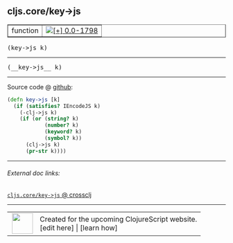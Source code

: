 ## cljs.core/key->js



 <table border="1">
<tr>
<td>function</td>
<td><a href="https://github.com/cljsinfo/cljs-api-docs/tree/0.0-1798"><img valign="middle" alt="[+] 0.0-1798" title="Added in 0.0-1798" src="https://img.shields.io/badge/+-0.0--1798-lightgrey.svg"></a> </td>
</tr>
</table>

<samp>(key->js k)</samp><br>

---

 <samp>
(__key->js__ k)<br>
</samp>

---







Source code @ [github]():

```clj
(defn key->js [k]
  (if (satisfies? IEncodeJS k)
    (-clj->js k)
    (if (or (string? k)
            (number? k)
            (keyword? k)
            (symbol? k))
      (clj->js k)
      (pr-str k))))
```

<!--
Repo - tag - source tree - lines:

 <pre>

</pre>

-->

---



###### External doc links:

[`cljs.core/key->js` @ crossclj](http://crossclj.info/fun/cljs.core.cljs/key-%3Ejs.html)<br>

---

 <table>
<tr><td>
<img valign="middle" align="right" width="48px" src="http://i.imgur.com/Hi20huC.png">
</td><td>
Created for the upcoming ClojureScript website.<br>
[edit here] | [learn how]
</td></tr></table>

[edit here]:https://github.com/cljsinfo/cljs-api-docs/blob/master/cljsdoc/cljs.core/key-GTjs.cljsdoc
[learn how]:https://github.com/cljsinfo/cljs-api-docs/wiki/cljsdoc-files

<!--

This information was too distracting to show to readers, but I'll leave it
commented here since it is helpful to:

- pretty-print the data used to generate this document
- and show how to retrieve that data



The API data for this symbol:

```clj
{:ns "cljs.core",
 :name "key->js",
 :signature ["[k]"],
 :name-encode "key-GTjs",
 :history [["+" "0.0-1798"]],
 :type "function",
 :full-name-encode "cljs.core/key-GTjs",
 :source {:code "(defn key->js [k]\n  (if (satisfies? IEncodeJS k)\n    (-clj->js k)\n    (if (or (string? k)\n            (number? k)\n            (keyword? k)\n            (symbol? k))\n      (clj->js k)\n      (pr-str k))))",
          :title "Source code",
          :repo "clojurescript",
          :tag "r1.9.36",
          :filename "src/main/cljs/cljs/core.cljs",
          :lines [9561 9569],
          :url "https://github.com/clojure/clojurescript/blob/r1.9.36/src/main/cljs/cljs/core.cljs#L9561-L9569"},
 :usage ["(key->js k)"],
 :full-name "cljs.core/key->js",
 :cljsdoc-url "https://github.com/cljsinfo/cljs-api-docs/blob/master/cljsdoc/cljs.core/key-GTjs.cljsdoc"}

```

Retrieve the API data for this symbol:

```clj
;; from Clojure REPL
(require '[clojure.edn :as edn])
(-> (slurp "https://raw.githubusercontent.com/cljsinfo/cljs-api-docs/catalog/cljs-api.edn")
    (edn/read-string)
    (get-in [:symbols "cljs.core/key->js"]))
```

-->
